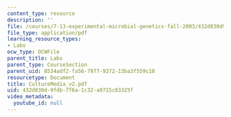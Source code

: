 ```yaml
---
content_type: resource
description: ''
file: /courses/7-13-experimental-microbial-genetics-fall-2003/432d830d9fdb7f6a1c32a9715c83325f_CultureMedia_v2.pdf
file_type: application/pdf
learning_resource_types:
- Labs
ocw_type: OCWFile
parent_title: Labs
parent_type: CourseSection
parent_uid: 8534adf2-fa56-7977-9372-13ba3f559c18
resourcetype: Document
title: CultureMedia_v2.pdf
uid: 432d830d-9fdb-7f6a-1c32-a9715c83325f
video_metadata:
  youtube_id: null
---
```

